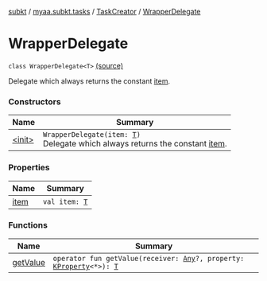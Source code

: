 [subkt](../../../index.md) / [myaa.subkt.tasks](../../index.md) / [TaskCreator](../index.md) / [WrapperDelegate](./index.md)

# WrapperDelegate

`class WrapperDelegate<T>` [(source)](https://github.com/Myaamori/SubKt/blob/0.1.13/src/main/kotlin/myaa/subkt/tasks/tasks.kt#L243)

Delegate which always returns the constant [item](item.md).

### Constructors

| Name | Summary |
|---|---|
| [&lt;init&gt;](-init-.md) | `WrapperDelegate(item: `[`T`](index.md#T)`)`<br>Delegate which always returns the constant [item](item.md). |

### Properties

| Name | Summary |
|---|---|
| [item](item.md) | `val item: `[`T`](index.md#T) |

### Functions

| Name | Summary |
|---|---|
| [getValue](get-value.md) | `operator fun getValue(receiver: `[`Any`](https://kotlinlang.org/api/latest/jvm/stdlib/kotlin/-any/index.html)`?, property: `[`KProperty`](https://kotlinlang.org/api/latest/jvm/stdlib/kotlin.reflect/-k-property/index.html)`<*>): `[`T`](index.md#T) |
